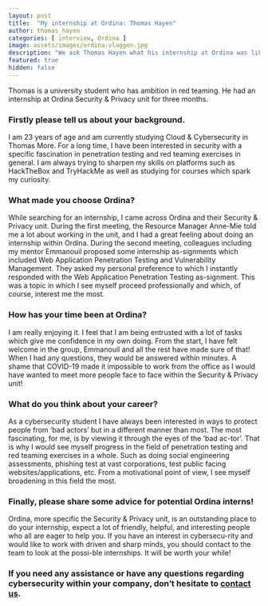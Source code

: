 ```yaml
---
layout: post
title:  "My internship at Ordina: Thomas Hayen"
author: thomas_hayen
categories: [ interview, Ordina ]
image: assets/images/ordina-vlaggen.jpg
description: "We ask Thomas Hayen what his internship at Ordina was like."
featured: true
hidden: false
---
```


Thomas is a university student who has ambition in red teaming. He had an internship at Ordina Security & Privacy unit for three months.

### Firstly please tell us about your background.
I am 23 years of age and am currently studying Cloud & Cybersecurity in Thomas More. For a long time, I have been interested in security with a specific fascination in penetration testing and red teaming exercises in general. I am always trying to sharpen my skills on platforms such as HackTheBox and TryHackMe as well as studying for courses which spark my curiosity.

### What made you choose Ordina?
While searching for an internship, I came across Ordina and their Security & Privacy unit. During the first meeting, the Resource Manager Anne-Mie told me a lot about working in the unit, and I had a great feeling about doing an internship within Ordina. 
During the second meeting, colleagues including my mentor Emmanouil proposed some internship as-signments which included Web Application Penetration Testing and Vulnerability Management. They asked my personal preference to which I instantly responded with the Web Application Penetration Testing as-signment. This was a topic in which I see myself proceed professionally and which, of course, interest me the most. 

### How has your time been at Ordina?
I am really enjoying it. I feel that I am being entrusted with a lot of tasks which give me confidence in my own doing. From the start, I have felt welcome in the group, Emmanouil and all the rest have made sure of that! When I had any questions, they would be answered within minutes. A shame that COVID-19 made it impossible to work from the office as I would have wanted to meet more people face to face within the Security & Privacy unit! 

### What do you think about your career?
As a cybersecurity student I have always been interested in ways to protect people from ‘bad actors’ but in a different manner than most. The most fascinating, for me, is by viewing it through the eyes of the ‘bad ac-tor’. That is why I would see myself progress in the field of penetration testing and red teaming exercises in a whole. Such as doing social engineering assessments, phishing test at vast corporations, test public facing websites/applications, etc.  From a motivational point of view, I see myself broadening in this field the most. 

### Finally, please share some advice for potential Ordina interns!
Ordina, more specific the Security & Privacy unit, is an outstanding place to do your internship, expect a lot of friendly, helpful, and interesting people who all are eager to help you. If you have an interest in cybersecu-rity and would like to work with driven and sharp minds, you should contact to the team to look at the possi-ble internships. It will be worth your while!



### If you need any assistance or have any questions regarding cybersecurity within your company, don’t hesitate to [contact us](https://www.ordina.be/diensten/security-and-privacy/).
